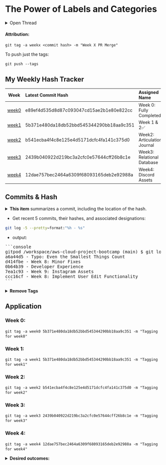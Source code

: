 # The Power of Labels and Categories

<details>
<summary>Open Thread</summary>


This initially started as a thread by [Jason](https://twitter.com/LinuxTekCanada/), and he quickly figured out how to do it :D !

<img src="../assets/week4/Discord/Acknowledged/threadwjason.png">

**Here it is**, so all of us reap the benefits:

</details>


#### **Attribution:**
```
git tag -a weekx <commit hash> -m "Week X PR Merge"
```

To push just the tags:

```
git push --tags
```

## My Weekly Hash Tracker

| Week | Latest Commit Hash | Assigned Name |
|:------:|:--------------------|:----------|
| [week0](#week-0) | e89ef4d535d8d87c093047cd15ae2b1e80e822cc | Week 0: Fully Completed |
| [week1](#week-1) | 5b371e480da18db52bbd545344290bb18aa9c351 | Week 1 & 2✅ |
| [week2](#week-2) | b541ecba4f4c8e125e4d5171dcfc4fa141c375d0 | Week2: Articulation Journal |
| [week3](#week-3) | 2439b040922d219bc3a2cfc0e57644cff26b8c1e | Week3: Relational Database |
| [week4](#week-4) | 12dae757bec2464a6309f68093165deb2e92988a | Week4: Discord Assets |


## Commits & Hash

<details>
<summary><b>This item</b> summarizes a commit, including the location of the hash.</summary>


<img src="../assets/week4/Discord/Acknowledged/explain-tags-and-hash.png">
</details>

- Get recent 5 commits, their hashes, and associated designations:

```sh
git log -5 --pretty=format:"%h - %s"
```

- output:

<pre>
```console
gitpod /workspace/aws-cloud-project-bootcamp (main) $ git log -5 --pretty=format:"%h - %s"
a6a44d5 - Typo: Even the Smallest Things Count
d414fbe - Week 8: Minor Fixes
0b64b39 - Developer Experience
7ea1c93 - Week 9: Instagram Assets
ccc16cf - Week 8: Implement User Edit Functionality
```
</pre>


<details>
<summary><b>Remove Tags</b> </summary>
<br>

**Check Available tags**
```
git tag
```

- returning

```sh
gitpod /workspace/aws-cloud-project-bootcamp (main) $ git tag
week0
week1
week2
week3
week4
week5
week6
week6-7
```

I want to have week6 and 7 seperate so?

**Remove week6-7**

```sh
git tag -d <tag-name>
```
- Returning

```
Deleted tag 'week6-7' (was 02579ac)
```

**Push removal from GitHub**

```
git push --delete origin <tagname>
```
- Returning
```
To https://github.com/yaya2devops/aws-cloud-project-bootcamp.git
 - [deleted]         week6-7
```

**List Tags again:**
```
gitpod /workspace/aws-cloud-project-bootcamp (main) $ git tag
week0
week1
week2
week3
week4
week5
week6
```



Ps: you can delete it directly from [github/username/repo-name/tags](https://github.com/yaya2devops/aws-cloud-project-bootcamp/tags)


</details>

## Application

### Week 0:
```
git tag -a week0 5b371e480da18db52bbd545344290bb18aa9c351 -m "Tagging for week0"
```

### Week 1:
```
git tag -a week1 5b371e480da18db52bbd545344290bb18aa9c351 -m "Tagging for week1"
```

### Week 2:
```
git tag -a week2 b541ecba4f4c8e125e4d5171dcfc4fa141c375d0 -m "Tagging for week2"
```


### Week 3:
```
git tag -a week3 2439b040922d219bc3a2cfc0e57644cff26b8c1e -m "Tagging for week3"
```


### Week 4:
```
git tag -a week4 12dae757bec2464a6309f68093165deb2e92988a -m "Tagging for week4"
```

<details>
<summary><b>Desired outcomes:</b></summary>


<img src="../assets/week4/Discord/Acknowledged/my-tags.png">

> [Developer Reference](https://github.com/yaya2devops/aws-cloud-project-bootcamp/tags)

</details>